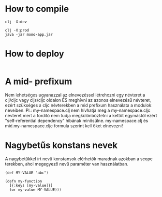 
# How to compile

```
clj -X:dev
```

```
clj -X:prod
java -jar mono-app.jar
```



# How to deploy

```
```



# A mid- prefixum

Nem lehetséges ugyanazzal az elnevezéssel létrehozni egy névteret a clj/cljc vagy cljs/cljc oldalon
ÉS meghívni az azonos elnevezésű névteret, ezért szükséges a cljc névterekben a mid prefixum használata
a modulok neveiben.
Pl.: my-namespace.clj nem hívhatja meg a my-namespace.cljc névteret mert a fordító nem tudja megkülönböztetni
     a kettőt egymástól ezért "self-referential dependency" hibának minősülne.
     my-namespace.clj és mid.my-namespace.cljc formula szerint kell őket elnevezni!



# Nagybetűs konstans nevek

A nagybetűkkel írt nevű konstansok elérhetők maradnak azokban a scope terekben, ahol megegyező
nevű paraméter van használatban.

```
(def MY-VALUE "abc")

(defn my-function
  [{:keys [my-value]}]
  (or my-value MY-VALUE)))
```
